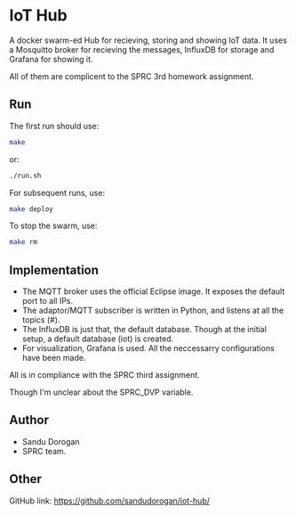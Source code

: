 # IoT Hub

A docker swarm-ed Hub for recieving, storing and showing IoT data.
It uses a Mosquitto broker for recieving the messages, InfluxDB for storage and Grafana for showing it. 

All of them are complicent to the SPRC 3rd homework assignment.

## Run
The first run should use:
```bash
make
```
or:
```bash
./run.sh
```

For subsequent runs, use: 
```bash
make deploy
```

To stop the swarm, use:
```bash
make rm
```

## Implementation
* The MQTT broker uses the official Eclipse image. It exposes the default port to all IPs.
* The adaptor/MQTT subscriber is written in Python, and listens at all the topics (#).
* The InfluxDB is just that, the default database. Though at the initial setup, a default database (iot) is created.
* For visualization, Grafana is used. All the neccessarry configurations have been made. 

All is in compliance with the SPRC third assignment. 

Though I'm unclear about the SPRC_DVP variable.

## Author
* Sandu Dorogan
* SPRC team.

## Other
GitHub link: https://github.com/sandudorogan/iot-hub/

